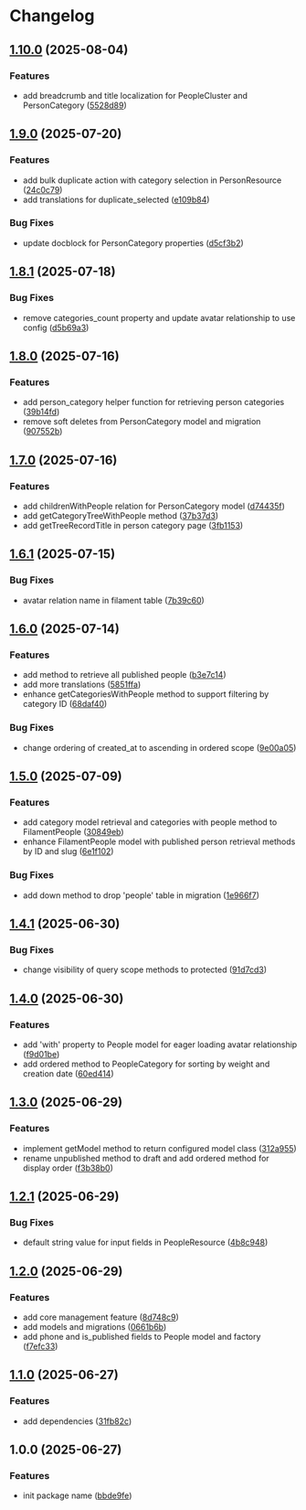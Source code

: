 # Changelog

## [1.10.0](https://github.com/rectitude-open/filament-people/compare/v1.9.0...v1.10.0) (2025-08-04)


### Features

* add breadcrumb and title localization for PeopleCluster and PersonCategory ([5528d89](https://github.com/rectitude-open/filament-people/commit/5528d89526a52fc5e1008b408b745fe203aad224))

## [1.9.0](https://github.com/rectitude-open/filament-people/compare/v1.8.1...v1.9.0) (2025-07-20)


### Features

* add bulk duplicate action with category selection in PersonResource ([24c0c79](https://github.com/rectitude-open/filament-people/commit/24c0c79ae0287f35a47872516cea84981b6c7355))
* add translations for duplicate_selected ([e109b84](https://github.com/rectitude-open/filament-people/commit/e109b84575a053af711d967e295232f2c32d16e0))


### Bug Fixes

* update docblock for PersonCategory properties ([d5cf3b2](https://github.com/rectitude-open/filament-people/commit/d5cf3b235fb7c4abcd1430e1d46251d50b5be8c7))

## [1.8.1](https://github.com/rectitude-open/filament-people/compare/v1.8.0...v1.8.1) (2025-07-18)


### Bug Fixes

* remove categories_count property and update avatar relationship to use config ([d5b69a3](https://github.com/rectitude-open/filament-people/commit/d5b69a3dcda88f5203041e1493439fda5813b865))

## [1.8.0](https://github.com/rectitude-open/filament-people/compare/v1.7.0...v1.8.0) (2025-07-16)


### Features

* add person_category helper function for retrieving person categories ([39b14fd](https://github.com/rectitude-open/filament-people/commit/39b14fd0f770cf531568343f59cab9b0799216ac))
* remove soft deletes from PersonCategory model and migration ([907552b](https://github.com/rectitude-open/filament-people/commit/907552b4dbca903e3b8704015f83b1e8571f2cbc))

## [1.7.0](https://github.com/rectitude-open/filament-people/compare/v1.6.1...v1.7.0) (2025-07-16)


### Features

* add childrenWithPeople relation for PersonCategory model ([d74435f](https://github.com/rectitude-open/filament-people/commit/d74435fc7f5ffaf7cca5f7132cfb10dd97e4cf59))
* add getCategoryTreeWithPeople method ([37b37d3](https://github.com/rectitude-open/filament-people/commit/37b37d314d99ca02b44df27ce61ec0eba18da611))
* add getTreeRecordTitle in person category page ([3fb1153](https://github.com/rectitude-open/filament-people/commit/3fb11536f4819cdcd5fcfaca01aac08ea12ce258))

## [1.6.1](https://github.com/rectitude-open/filament-people/compare/v1.6.0...v1.6.1) (2025-07-15)


### Bug Fixes

* avatar relation name in filament table ([7b39c60](https://github.com/rectitude-open/filament-people/commit/7b39c6031601262ad56775b567eb4fc3497a9055))

## [1.6.0](https://github.com/rectitude-open/filament-people/compare/v1.5.0...v1.6.0) (2025-07-14)


### Features

* add method to retrieve all published people ([b3e7c14](https://github.com/rectitude-open/filament-people/commit/b3e7c148b5902c47572413f08f95bab5a421463a))
* add more translations ([5851ffa](https://github.com/rectitude-open/filament-people/commit/5851ffa61c68b398f00bf4966d1848be4445ea2a))
* enhance getCategoriesWithPeople method to support filtering by category ID ([68daf40](https://github.com/rectitude-open/filament-people/commit/68daf4064f0cad17adcf015723fe186256df058f))


### Bug Fixes

* change ordering of created_at to ascending in ordered scope ([9e00a05](https://github.com/rectitude-open/filament-people/commit/9e00a057240fd18b652083f26c803714c9cd23ae))

## [1.5.0](https://github.com/rectitude-open/filament-people/compare/v1.4.1...v1.5.0) (2025-07-09)


### Features

* add category model retrieval and categories with people method to FilamentPeople ([30849eb](https://github.com/rectitude-open/filament-people/commit/30849eb3a4a499e35c37ad200b51186cf09f596d))
* enhance FilamentPeople model with published person retrieval methods by ID and slug ([6e1f102](https://github.com/rectitude-open/filament-people/commit/6e1f102745dae4802890d1c8de1c7445f1dfc69a))


### Bug Fixes

* add down method to drop 'people' table in migration ([1e966f7](https://github.com/rectitude-open/filament-people/commit/1e966f75169308cde6e666bdaf624c2dcb3f8b19))

## [1.4.1](https://github.com/rectitude-open/filament-people/compare/v1.4.0...v1.4.1) (2025-06-30)


### Bug Fixes

* change visibility of query scope methods to protected ([91d7cd3](https://github.com/rectitude-open/filament-people/commit/91d7cd398ad8e5522a7b92102650ed87027d27b9))

## [1.4.0](https://github.com/rectitude-open/filament-people/compare/v1.3.0...v1.4.0) (2025-06-30)


### Features

* add 'with' property to People model for eager loading avatar relationship ([f9d01be](https://github.com/rectitude-open/filament-people/commit/f9d01be4a8467d9db074dd03cc2690ed34b05938))
* add ordered method to PeopleCategory for sorting by weight and creation date ([60ed414](https://github.com/rectitude-open/filament-people/commit/60ed414e6e337cf76d2bd30b93ea69e48a6aef35))

## [1.3.0](https://github.com/rectitude-open/filament-people/compare/v1.2.1...v1.3.0) (2025-06-29)


### Features

* implement getModel method to return configured model class ([312a955](https://github.com/rectitude-open/filament-people/commit/312a955560ede4e96a9405777f81aae6acc87a49))
* rename unpublished method to draft and add ordered method for display order ([f3b38b0](https://github.com/rectitude-open/filament-people/commit/f3b38b0a2f9e4b80fbe303f68a301e75baa5fa96))

## [1.2.1](https://github.com/rectitude-open/filament-people/compare/v1.2.0...v1.2.1) (2025-06-29)


### Bug Fixes

* default string value for input fields in PeopleResource ([4b8c948](https://github.com/rectitude-open/filament-people/commit/4b8c94831a382656b261073794393cba87039215))

## [1.2.0](https://github.com/rectitude-open/filament-people/compare/v1.1.0...v1.2.0) (2025-06-29)


### Features

* add core management feature ([8d748c9](https://github.com/rectitude-open/filament-people/commit/8d748c9a8e14bfe43871c81990d71c75b08e3b42))
* add models and migrations ([0661b6b](https://github.com/rectitude-open/filament-people/commit/0661b6bfbe4e0b06be33db0d42ac5ba83702ec28))
* add phone and is_published fields to People model and factory ([f7efc33](https://github.com/rectitude-open/filament-people/commit/f7efc33f62de1471496996e1512c65b48ac8d96d))

## [1.1.0](https://github.com/rectitude-open/filament-people/compare/v1.0.0...v1.1.0) (2025-06-27)


### Features

* add dependencies ([31fb82c](https://github.com/rectitude-open/filament-people/commit/31fb82c1ecd84bffc8f173f3d646bcd8170c0016))

## 1.0.0 (2025-06-27)


### Features

* init package name ([bbde9fe](https://github.com/rectitude-open/filament-people/commit/bbde9fe1972bac87a5a2b8dc24a899bcb1d1a4a2))
